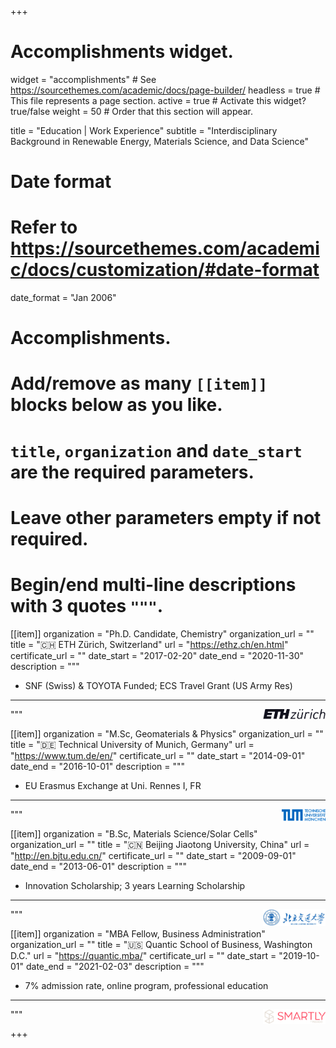 +++
# Accomplishments widget.
widget = "accomplishments"  # See https://sourcethemes.com/academic/docs/page-builder/
headless = true  # This file represents a page section.
active = true  # Activate this widget? true/false
weight = 50  # Order that this section will appear.

title = "Education | Work Experience"
subtitle = "Interdisciplinary Background in Renewable Energy, Materials Science, and Data Science"

# Date format
#   Refer to https://sourcethemes.com/academic/docs/customization/#date-format
date_format = "Jan 2006"

# Accomplishments.
#   Add/remove as many `[[item]]` blocks below as you like.
#   `title`, `organization` and `date_start` are the required parameters.
#   Leave other parameters empty if not required.
#   Begin/end multi-line descriptions with 3 quotes `"""`.

[[item]]
  organization = "Ph.D. Candidate, Chemistry"
  organization_url = ""
  title = "🇨🇭 ETH Zürich, Switzerland"
  url = "https://ethz.ch/en.html"
  certificate_url = ""
  date_start = "2017-02-20"
  date_end = "2020-11-30"
  description = """
  * SNF (Swiss) & TOYOTA Funded; ECS Travel Grant (US Army Res)
  ---  
 <img src="https://github.com/XuHongCN/academia/raw/master/static/img/eth.png" style="float:right" width="100px">

"""

[[item]]
  organization = "M.Sc, Geomaterials & Physics"
  organization_url = ""
  title = ":de: Technical University of Munich, Germany"
  url = "https://www.tum.de/en/"
  certificate_url = ""
  date_start = "2014-09-01"
  date_end = "2016-10-01"
  description = """
  * EU Erasmus Exchange at Uni. Rennes I, FR
  ---
 <img src="https://github.com/XuHongCN/academia/raw/master/static/img/tum.png" style="float:right" width="70px">
  """

[[item]]
  organization = "B.Sc, Materials Science/Solar Cells"
  organization_url = ""
  title = ":cn: Beijing Jiaotong University, China"
  url = "http://en.bjtu.edu.cn/"
  certificate_url = ""
  date_start = "2009-09-01"
  date_end = "2013-06-01"
  description = """
  * Innovation Scholarship; 3 years Learning Scholarship
  ---  
 <img src="https://github.com/XuHongCN/academia/raw/master/static/img/bjtu.png" style="float:right" width="100px">
  """
 
 [[item]]
  organization = "MBA Fellow, Business Administration"
  organization_url = ""
  title = ":us: Quantic School of Business, Washington D.C."
  url = "https://quantic.mba/"
  certificate_url = ""
  date_start = "2019-10-01"
  date_end = "2021-02-03"
  description = """
  * 7% admission rate, online program, professional education
  ---
  <img src="https://github.com/XuHongCN/academia/raw/master/static/img/smartly.png" style="float:right" width="100px">
  """

+++
